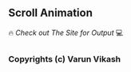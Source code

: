 ## Scroll Animation



🔥 _Check out The Site for Output_ 💻






##
### Copyrights (c) Varun Vikash
##
